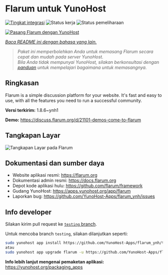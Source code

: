 <!--
N.B.: README ini dibuat secara otomatis oleh <https://github.com/YunoHost/apps/tree/master/tools/readme_generator>
Ini TIDAK boleh diedit dengan tangan.
-->

# Flarum untuk YunoHost

[![Tingkat integrasi](https://dash.yunohost.org/integration/flarum.svg)](https://ci-apps.yunohost.org/ci/apps/flarum/) ![Status kerja](https://ci-apps.yunohost.org/ci/badges/flarum.status.svg) ![Status pemeliharaan](https://ci-apps.yunohost.org/ci/badges/flarum.maintain.svg)

[![Pasang Flarum dengan YunoHost](https://install-app.yunohost.org/install-with-yunohost.svg)](https://install-app.yunohost.org/?app=flarum)

*[Baca README ini dengan bahasa yang lain.](./ALL_README.md)*

> *Paket ini memperbolehkan Anda untuk memasang Flarum secara cepat dan mudah pada server YunoHost.*  
> *Bila Anda tidak mempunyai YunoHost, silakan berkonsultasi dengan [panduan](https://yunohost.org/install) untuk mempelajari bagaimana untuk memasangnya.*

## Ringkasan

Flarum is a simple discussion platform for your website. It's fast and easy to use, with all the features you need to run a successful community.

**Versi terkirim:** 1.8.6~ynh1

**Demo:** <https://discuss.flarum.org/d/21101-demos-come-to-flarum>

## Tangkapan Layar

![Tangkapan Layar pada Flarum](./doc/screenshots/beta16.jpg)

## Dokumentasi dan sumber daya

- Website aplikasi resmi: <https://flarum.org>
- Dokumentasi admin resmi: <https://docs.flarum.org>
- Depot kode aplikasi hulu: <https://github.com/flarum/framework>
- Gudang YunoHost: <https://apps.yunohost.org/app/flarum>
- Laporkan bug: <https://github.com/YunoHost-Apps/flarum_ynh/issues>

## Info developer

Silakan kirim pull request ke [`testing` branch](https://github.com/YunoHost-Apps/flarum_ynh/tree/testing).

Untuk mencoba branch `testing`, silakan dilanjutkan seperti:

```bash
sudo yunohost app install https://github.com/YunoHost-Apps/flarum_ynh/tree/testing --debug
atau
sudo yunohost app upgrade flarum -u https://github.com/YunoHost-Apps/flarum_ynh/tree/testing --debug
```

**Info lebih lanjut mengenai pemaketan aplikasi:** <https://yunohost.org/packaging_apps>
